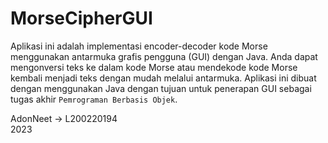 # MorseCipherGUI

Aplikasi ini adalah implementasi encoder-decoder kode Morse menggunakan antarmuka grafis pengguna (GUI) dengan Java. Anda dapat mengonversi teks ke dalam kode Morse atau mendekode kode Morse kembali menjadi teks dengan mudah melalui antarmuka. Aplikasi ini dibuat dengan menggunakan Java dengan tujuan untuk penerapan GUI sebagai tugas akhir  `Pemrograman Berbasis Objek`.

AdonNeet -> L200220194  
2023
